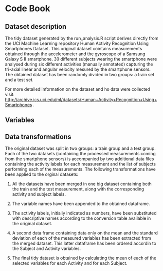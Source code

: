 # Code Book

## Dataset description
The tidy dataset generated by the run_analysis.R script derives directly from the UCI Machine Learning repository Human Activity Recognition Using Smartphones Dataset. This original dataset cointains measurements obtained through the accelerometer and the gyroscope of a Samsung Galaxy S II smartphone. 30 different subjects wearing the smartphone were analysed during six different activities (manually annotated) capturing the tri-axial linear and angular velocity mesured by the smartphone sensors. The obtained dataset has been randomly divided in two groups: a train set and a test set.

For more detailed information on the dataset and ho data were collected visit: http://archive.ics.uci.edu/ml/datasets/Human+Activity+Recognition+Using+Smartphones .

## Variables


## Data transformations
The original dataset was split in two groups: a train group and a test group. Each of the two datasets (containing the processed measurements coming from the smartphone sensors) is accompanied by two additional data files containing the activity labels for each measurement and the list of subjects performing each of the measurements.
The following transformations have been applied to the orginal datasets:

1) All the datasets have been merged in one big dataset containing both the train and the test measurement, along with the corresponding activity and subject labels.

2) The variable names have been appended to the obtained dataframe.

3) The activity labels, initially indicated as numbers, have been substituted with descriptive names according to the conversion table available in the original dataset.

3) A second data frame containing data only on the mean and the standard deviation of each of the measured variables has been extracted from the merged dataset. This latter dataframe has been ordered accordin to the Subject and Activity variables.

4) The final tidy dataset is obtained by calculating the mean of each of the selected variables for each Activity and for each Subject. 
